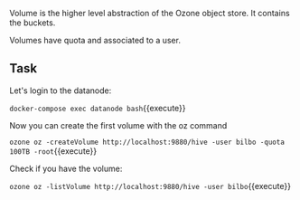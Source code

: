 
Volume is the higher level abstraction of the Ozone object store. It contains the buckets.

Volumes have quota and associated to a user.

## Task

Let's login to the datanode:

`docker-compose exec datanode bash`{{execute}}

Now you can create the first volume with the oz command

`ozone oz -createVolume http://localhost:9880/hive -user bilbo -quota 100TB -root`{{execute}}

Check if you have the volume:

`ozone oz -listVolume http://localhost:9880/hive -user bilbo`{{execute}}
